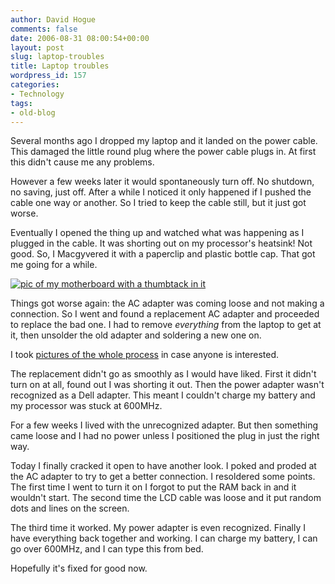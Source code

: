```yaml
---
author: David Hogue
comments: false
date: 2006-08-31 08:00:54+00:00
layout: post
slug: laptop-troubles
title: Laptop troubles
wordpress_id: 157
categories:
- Technology
tags:
- old-blog
---
```


Several months ago I dropped my laptop and it landed on the power cable.  This damaged the little round plug where the power cable plugs in.  At first this didn't cause me any problems.

However a few weeks later it would spontaneously turn off.  No shutdown, no saving, just off.  After a while I noticed it only happened if I pushed the cable one way or another.  So I tried to keep the cable still, but it just got worse.

Eventually I opened the thing up and watched what was happening as I plugged in the cable.  It was shorting out on my processor's heatsink!  Not good.  So, I Macgyvered it with a paperclip and plastic bottle cap.  That got me going for a while.




[
![pic of my motherboard with a thumbtack in it](http://vorpal.cc/gallery2/d/1139-2/20060730183740.jpg)
](http://vorpal.cc/gallery2/v/Other/laptop/20060730183740.jpg.html)




Things got worse again: the AC adapter was coming loose and not making a connection.  So I went and found a replacement AC adapter and proceeded to replace the bad one.  I had to remove _everything_ from the laptop to get at it, then unsolder the old adapter and soldering a new one on.

I took [pictures of the whole process](https://vorpal.cc/gallery2/v/Other/laptop/) in case anyone is interested.

The replacement didn't go as smoothly as I would have liked.  First it didn't turn on at all, found out I was shorting it out.  Then the power adapter wasn't recognized as a Dell adapter.  This meant I couldn't charge my battery and my processor was stuck at 600MHz.

For a few weeks I lived with the unrecognized adapter.  But then something came loose and I had no power unless I positioned the plug in just the right way.

Today I finally cracked it open to have another look.  I poked and proded at the AC adapter to try to get a better connection.  I resoldered some points.  The first time I went to turn it on I forgot to put the RAM back in and it wouldn't start.  The second time the LCD cable was loose and it put random dots and lines on the screen.

The third time it worked.  My power adapter is even recognized.  Finally I have everything back together and working.  I can charge my battery, I can go over 600MHz, and I can type this from bed.

Hopefully it's fixed for good now.
